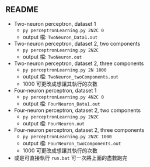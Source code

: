 ## README

* Two-neuron perceptron, dataset 1
	* `py perceptronLearning.py 2N2C 0`
	* output 檔: `TwoNeuron_Data1.out`
* Two-neuron perceptron, dataset 2, two components
	* `py perceptronLearning.py 2N2C`
	* output 檔: `TwoNeuron.out`
* Two-neuron perceptron, dataset 2, three components
	* `py perceptronLearning.py 2N 1000`
	* output 檔: `TwoNeuron_twoComponents.out`
	* 1000 可更改成想讓其執行的次數
* Four-neuron perceptron, dataset 1
	* `py perceptronLearning.py 4N2C 0`
	* output 檔: `FourNeuron_Data1.out`
* Four-neuron perceptron, dataset 2, two components
	* `py perceptronLearning.py 2N2C`
	* output 檔: `FourNeuron.out`
* Four-neuron perceptron, dataset 2, three components
	* `py perceptronLearning.py 2N2C 1000`
	* output 檔: `FourNeuron_twoComponents.out`
	* 1000 可更改成想讓其執行的次數
* 或是可直接執行 `run.bat` 可一次將上面的盡數跑完